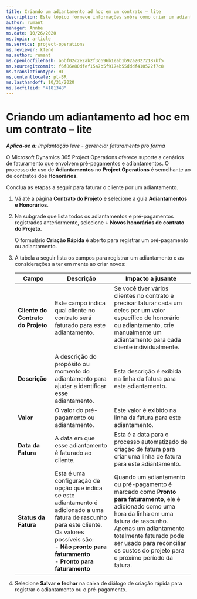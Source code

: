 ```yaml
---
title: Criando um adiantamento ad hoc em um contrato – lite
description: Este tópico fornece informações sobre como criar um adiantamento em um contrato, conforme necessário.
author: rumant
manager: Annbe
ms.date: 10/26/2020
ms.topic: article
ms.service: project-operations
ms.reviewer: kfend
ms.author: rumant
ms.openlocfilehash: a6bf02c2e2ab2f3c696b1eab1b92a20272187bf5
ms.sourcegitcommit: f6f86e80dfef15a7b5f9174b55dddf410522f7c8
ms.translationtype: HT
ms.contentlocale: pt-BR
ms.lasthandoff: 10/31/2020
ms.locfileid: "4181348"
---
```

# <a name="creating-an-ad-hoc-advance-on-a-contract---lite"></a>Criando um adiantamento ad hoc em um contrato – lite

_**Aplica-se a:** Implantação leve - gerenciar faturamento pro forma_

O Microsoft Dynamics 365 Project Operations oferece suporte a cenários de faturamento que envolvem pré-pagamentos e adiantamentos. O processo de uso de **Adiantamentos** no **Project Operations** é semelhante ao de contratos dos **Honorários**. 

Conclua as etapas a seguir para faturar o cliente por um adiantamento.

1. Vá até a página **Contrato do Projeto** e selecione a guia **Adiantamentos e Honorários**.
2. Na subgrade que lista todos os adiantamentos e pré-pagamentos registrados anteriormente, selecione **+ Novos honorários de contrato do Projeto**. 

    O formulário **Criação Rápida** é aberto para registrar um pré-pagamento ou adiantamento.
    
3. A tabela a seguir lista os campos para registrar um adiantamento e as considerações a ter em mente ao criar novos:

    | Campo | Descrição | Impacto a jusante |
    | --- | --- | --- |
    | **Cliente do Contrato do Projeto** | Este campo indica qual cliente no contrato será faturado para este adiantamento. | Se você tiver vários clientes no contrato e precisar faturar cada um deles por um valor específico de honorário ou adiantamento, crie manualmente um adiantamento para cada cliente individualmente. |
    | **Descrição** | A descrição do propósito ou momento do adiantamento para ajudar a identificar esse adiantamento. | Esta descrição é exibida na linha da fatura para este adiantamento. |
    | **Valor** | O valor do pré-pagamento ou adiantamento. | Este valor é exibido na linha da fatura para este adiantamento. |
    | **Data da Fatura** | A data em que esse adiantamento é faturado ao cliente. | Esta é a data para o processo automatizado de criação de fatura para criar uma linha de fatura para este adiantamento. |
    | **Status da Fatura** | Esta é uma configuração de opção que indica se este adiantamento é adicionado a uma fatura de rascunho para este cliente. Os valores possíveis são:</br>- **Não pronto para faturamento**</br>- **Pronto para faturamento** | Quando um adiantamento ou pré-pagamento é marcado como **Pronto para faturamento**, ele é adicionado como uma hora da linha em uma fatura de rascunho. Apenas um adiantamento totalmente faturado pode ser usado para reconciliar os custos do projeto para o próximo período da fatura. |

4. Selecione **Salvar e fechar** na caixa de diálogo de criação rápida para registrar o adiantamento ou o pré-pagamento.
